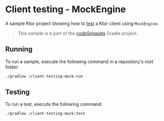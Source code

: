 # Client testing - MockEngine

A sample Ktor project showing how to [test](https://ktor.io/docs/http-client-testing.html) a Ktor client using `MockEngine`.
> This sample is a part of the [codeSnippets](../../README.md) Gradle project.

## Running

To run a sample, execute the following command in a repository's root folder:

```bash
./gradlew :client-testing-mock:run
```

## Testing
To run a test, execute the following command:

```bash
./gradlew :client-testing-mock:test
```